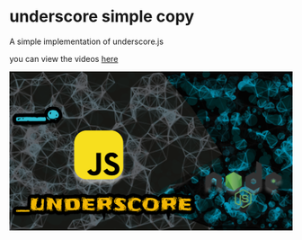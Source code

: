 # underscore simple copy
A simple implementation of underscore.js

you can view the videos [here](https://www.youtube.com/playlist?list=PLM0LBHjz37LUcrtIbit0rBETRWHNvE7Nf)

<img src="underscore.png" />
